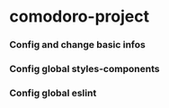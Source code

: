 # comodoro-project

### Config and change basic infos 

### Config global styles-components

### Config global eslint 

